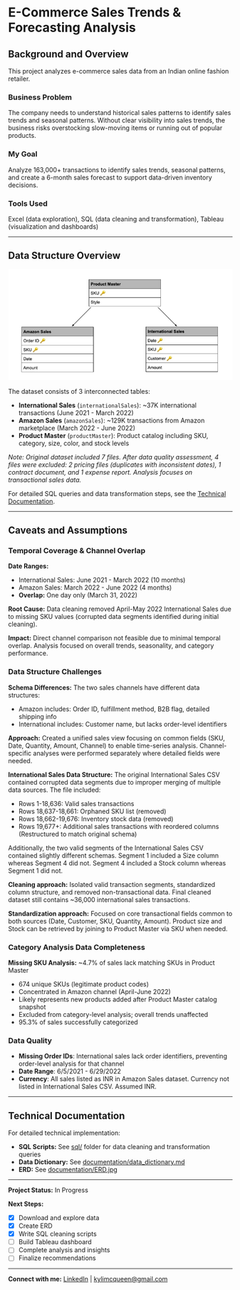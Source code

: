 # E-Commerce Sales Trends & Forecasting Analysis

## Background and Overview

This project analyzes e-commerce sales data from an Indian online fashion retailer. 

### Business Problem 
The company needs to understand historical sales patterns to identify sales trends and seasonal patterns. Without clear visibility into sales trends, the business risks overstocking slow-moving items or running out of popular products.

### My Goal 
Analyze 163,000+ transactions to identify sales trends, seasonal patterns, and create a 6-month sales forecast to support data-driven inventory decisions.

### Tools Used 
Excel (data exploration), SQL (data cleaning and transformation), Tableau (visualization and dashboards)

---

## Data Structure Overview

![ERD](documentation/ERD01.jpg)

The dataset consists of 3 interconnected tables:

- **International Sales** (`internationalSales`): ~37K international transactions (June 2021 - March 2022)
- **Amazon Sales** (`amazonSales`): ~129K transactions from Amazon marketplace (March 2022 - June 2022)
- **Product Master** (`productMaster`): Product catalog including SKU, category, size, color, and stock levels


*Note: Original dataset included 7 files. After data quality assessment, 
4 files were excluded: 2 pricing files (duplicates with inconsistent 
dates), 1 contract document, and 1 expense report. Analysis focuses on 
transactional sales data.*

For detailed SQL queries and data transformation steps, see the [Technical Documentation](sql/).

---

## Caveats and Assumptions

### Temporal Coverage & Channel Overlap

**Date Ranges:**
- International Sales: June 2021 - March 2022 (10 months)
- Amazon Sales: March 2022 - June 2022 (4 months)
- **Overlap:** One day only (March 31, 2022)

**Root Cause:** Data cleaning removed April-May 2022 International Sales due to 
missing SKU values (corrupted data segments identified during initial cleaning).

**Impact:** Direct channel comparison not feasible due to minimal temporal overlap. 
Analysis focused on overall trends, seasonality, and category performance.

### Data Structure Challenges

**Schema Differences:**
The two sales channels have different data structures:
- Amazon includes: Order ID, fulfillment method, B2B flag, detailed shipping info
- International includes: Customer name, but lacks order-level identifiers

**Approach:** Created a unified sales view focusing on common fields (SKU, Date, 
Quantity, Amount, Channel) to enable time-series analysis. Channel-specific analyses were performed separately where detailed fields were needed.

**International Sales Data Structure:**
The original International Sales CSV contained corrupted data segments 
due to improper merging of multiple data sources. The file included:
- Rows 1-18,636: Valid sales transactions
- Rows 18,637-18,661: Orphaned SKU list (removed)
- Rows 18,662-19,676: Inventory stock data (removed)  
- Rows 19,677+: Additional sales transactions with reordered columns 
  (Restructured to match original schema)

Additionally, the two valid segments of the International Sales CSV contained slightly
different schemas. Segment 1 included a Size column whereas Segment 4 did not. Segment 4
included a Stock column whereas Segment 1 did not. 

**Cleaning approach:** Isolated valid transaction segments, standardized 
column structure, and removed non-transactional data. Final cleaned 
dataset still contains ~36,000 international sales transactions.

**Standardization approach:** Focused on core transactional fields common 
to both sources (Date, Customer, SKU, Quantity, Amount). Product size and Stock can 
be retrieved by joining to Product Master via SKU when needed. 

### Category Analysis Data Completeness

**Missing SKU Analysis:** ~4.7% of sales lack matching SKUs in Product Master
- 674 unique SKUs (legitimate product codes)
- Concentrated in Amazon channel (April-June 2022)
- Likely represents new products added after Product Master catalog snapshot
- Excluded from category-level analysis; overall trends unaffected
- 95.3% of sales successfully categorized
  
### Data Quality

- **Missing Order IDs**: International sales lack order identifiers, preventing 
  order-level analysis for that channel
- **Date Range**: 6/5/2021 - 6/29/2022
- **Currency**: All sales listed as INR in Amazon Sales dataset. Currency not listed in International Sales CSV. Assumed INR.

---

## Technical Documentation

For detailed technical implementation:
- **SQL Scripts:** See [sql/](sql/) folder for data cleaning and transformation queries
- **Data Dictionary:** See [documentation/data_dictionary.md](documentation/data_dictionary.md)  
- **ERD:** See [documentation/ERD.jpg](documentation/ERD01.jpg)

---

**Project Status:** In Progress

**Next Steps:**
- [X] Download and explore data
- [X] Create ERD
- [X] Write SQL cleaning scripts
- [ ] Build Tableau dashboard
- [ ] Complete analysis and insights
- [ ] Finalize recommendations

---

**Connect with me:** [LinkedIn](linkedin.com/in/kylimcqueen) | [kylimcqueen@gmail.com](mailto:kylimcqueen@gmail.com)






